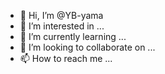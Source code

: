 - 👋 Hi, I’m @YB-yama
- 👀 I’m interested in ...
- 🌱 I’m currently learning ...
- 💞️ I’m looking to collaborate on ...
- 📫 How to reach me ...

<!---
YB-yama/YB-yama is a ✨ special ✨ repository because its `README.md` (this file) appears on your GitHub profile.
You can click the Preview link to take a look at your changes.
--->
